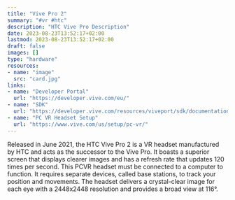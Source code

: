 ```yaml
---
title: "Vive Pro 2"
summary: "#vr #htc"
description: "HTC Vive Pro Description"
date: 2023-08-23T13:52:17+02:00
lastmod: 2023-08-23T13:52:17+02:00
draft: false
images: []
type: "hardware"
resources:
- name: "image"
  src: "card.jpg"
links:
- name: "Developer Portal"
  url: "https://developer.vive.com/eu/"
- name: "SDK"
  url: "https://developer.vive.com/resources/viveport/sdk/documentation/english/viveport-sdk/integration-viveport-sdk/"
- name: "PC VR Headset Setup"
  url: "https://www.vive.com/us/setup/pc-vr/"
---
```

Released in June 2021, the HTC Vive Pro 2 is a VR headset manufactured by HTC and acts as the successor to the Vive Pro. It boasts a superior screen that displays clearer images and has a refresh rate that updates 120 times per second. This PCVR headset must be connected to a computer to function. It requires separate devices, called base stations, to track your position and movements. The headset delivers a crystal-clear image for each eye with a 2448x2448 resolution and provides a broad view at 116°.
